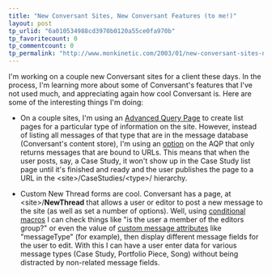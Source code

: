 ```yaml
---
title: "New Conversant Sites, New Conversant Features (to me!)"
layout: post
tp_urlid: "6a010534988cd3970b0120a55ce0fa970b"
tp_favoritecount: 0
tp_commentcount: 0
tp_permalink: "http://www.monkinetic.com/2003/01/new-conversant-sites-new-conversant-features-to-me.html"
---
```

I&#39;m working on a couple new Conversant sites for a client these days. In the process, I&#39;m learning more about some of Conversant&#39;s features that I&#39;ve not used much, and appreciating again how cool Conversant is. Here are some of the interesting things I&#39;m doing:

- On a couple sites, I&#39;m using an <a href="http://support.free-conversant.com/docs/Pages/advQueryPage">Advanced Query Page</a> to create list pages for a particular type of information on the site. However, instead of listing all messages of that type that are in the message database (Conversant&#39;s  content store), I&#39;m using an <a href="http://support.free-conversant.com/docs/Pages/advQueryPage#queryOptions">option</a> on the AQP that only returns messages that are bound to URLs. This means that when the user posts, say, a Case Study, it won&#39;t show up in the Case Study list page until it&#39;s finished and ready and the user publishes the page to a URL in the &lt;site&gt;/CaseStudies/&lt;type&gt;/ hierarchy.

- Custom New Thread forms are cool. Conversant has a page, at &lt;site&gt;/__NewThread__ that allows a user or editor to post a new message to the site (as well as set a number of options). Well, using <a href="http://support.free-conversant.com/docs/conditionals/introduction">conditional macros</a> I can check things like &quot;is the user a member of the editors group?&quot; or even the value of <a href="http://support.free-conversant.com/docs/Custom_Fields/introduction">custom message attributes</a> like &quot;messageType&quot; (for example), then display different message fields for the user to edit. With this I can have a user enter data for various message types (Case Study, Portfolio Piece, Song) without being distracted by non-related message fields.
